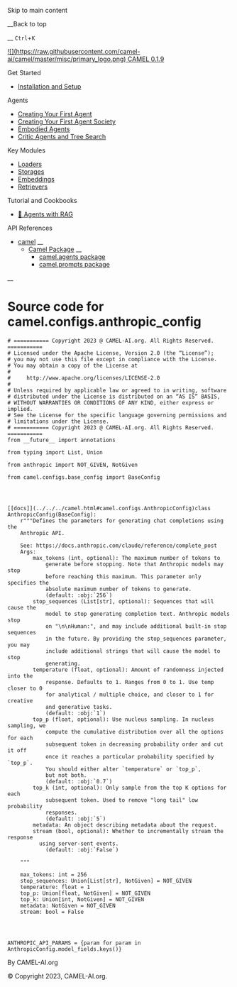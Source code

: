Skip to main content

__Back to top

__ `Ctrl`+`K`

[ ![](https://raw.githubusercontent.com/camel-
ai/camel/master/misc/primary_logo.png) CAMEL 0.1.9 ](../../../index.html)

Get Started

  * [Installation and Setup](../../../get_started/setup.html)

Agents

  * [Creating Your First Agent](../../../agents/single_agent.html)
  * [Creating Your First Agent Society](../../../agents/role_playing.html)
  * [Embodied Agents](../../../agents/embodied_agents.html)
  * [Critic Agents and Tree Search](../../../agents/critic_agents_and_tree_search.html)

Key Modules

  * [Loaders](../../../key_modules/loaders.html)
  * [Storages](../../../key_modules/storages.html)
  * [Embeddings](../../../key_modules/embeddings.html)
  * [Retrievers](../../../key_modules/retrievers.html)

Tutorial and Cookbooks

  * [🐫 Agents with RAG](../../../tutorials_and_cookbooks/agents_with_rag.html)

API References

  * [camel](../../../modules.html) __
    * [Camel Package](../../../camel.html) __
      * [camel.agents package](../../../camel.agents.html)
      * [camel.prompts package](../../../camel.prompts.html)

__

#

# Source code for camel.configs.anthropic_config

    
    
    # =========== Copyright 2023 @ CAMEL-AI.org. All Rights Reserved. ===========
    # Licensed under the Apache License, Version 2.0 (the “License”);
    # you may not use this file except in compliance with the License.
    # You may obtain a copy of the License at
    #
    #     http://www.apache.org/licenses/LICENSE-2.0
    #
    # Unless required by applicable law or agreed to in writing, software
    # distributed under the License is distributed on an “AS IS” BASIS,
    # WITHOUT WARRANTIES OR CONDITIONS OF ANY KIND, either express or implied.
    # See the License for the specific language governing permissions and
    # limitations under the License.
    # =========== Copyright 2023 @ CAMEL-AI.org. All Rights Reserved. ===========
    from __future__ import annotations
    
    from typing import List, Union
    
    from anthropic import NOT_GIVEN, NotGiven
    
    from camel.configs.base_config import BaseConfig
    
    
    
    
    [[docs]](../../../camel.html#camel.configs.AnthropicConfig)class AnthropicConfig(BaseConfig):
        r"""Defines the parameters for generating chat completions using the
        Anthropic API.
    
        See: https://docs.anthropic.com/claude/reference/complete_post
        Args:
            max_tokens (int, optional): The maximum number of tokens to
                generate before stopping. Note that Anthropic models may stop
                before reaching this maximum. This parameter only specifies the
                absolute maximum number of tokens to generate.
                (default: :obj:`256`)
            stop_sequences (List[str], optional): Sequences that will cause the
                model to stop generating completion text. Anthropic models stop
                on "\n\nHuman:", and may include additional built-in stop sequences
                in the future. By providing the stop_sequences parameter, you may
                include additional strings that will cause the model to stop
                generating.
            temperature (float, optional): Amount of randomness injected into the
                response. Defaults to 1. Ranges from 0 to 1. Use temp closer to 0
                for analytical / multiple choice, and closer to 1 for creative
                and generative tasks.
                (default: :obj:`1`)
            top_p (float, optional): Use nucleus sampling. In nucleus sampling, we
                compute the cumulative distribution over all the options for each
                subsequent token in decreasing probability order and cut it off
                once it reaches a particular probability specified by `top_p`.
                You should either alter `temperature` or `top_p`,
                but not both.
                (default: :obj:`0.7`)
            top_k (int, optional): Only sample from the top K options for each
                subsequent token. Used to remove "long tail" low probability
                responses.
                (default: :obj:`5`)
            metadata: An object describing metadata about the request.
            stream (bool, optional): Whether to incrementally stream the response
              using server-sent events.
                (default: :obj:`False`)
    
        """
    
        max_tokens: int = 256
        stop_sequences: Union[List[str], NotGiven] = NOT_GIVEN
        temperature: float = 1
        top_p: Union[float, NotGiven] = NOT_GIVEN
        top_k: Union[int, NotGiven] = NOT_GIVEN
        metadata: NotGiven = NOT_GIVEN
        stream: bool = False
    
    
    
    
    ANTHROPIC_API_PARAMS = {param for param in AnthropicConfig.model_fields.keys()}
    

By CAMEL-AI.org

© Copyright 2023, CAMEL-AI.org.  

